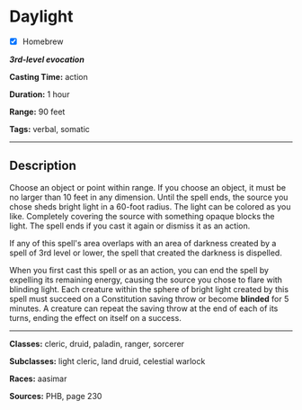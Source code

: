 # Daylight

- [x] Homebrew

***3rd-level evocation***

**Casting Time:** action

**Duration:** 1 hour

**Range:** 90 feet

**Tags:** verbal, somatic

---

## Description
Choose an object or point within range.
If you choose an object, it must be no larger than 10 feet in any dimension.
Until the spell ends, the source you chose sheds bright light in a 60-foot radius.  The light can be colored as you like.
Completely covering the source with something opaque blocks the light.
The spell ends if you cast it again or dismiss it as an action.

If any of this spell's area overlaps with an area of darkness created by a spell of 3rd level or lower, the spell that created the darkness is dispelled.

When you first cast this spell or as an action, you can end the spell by expelling its remaining energy, causing the source you chose to flare with blinding light.
Each creature within the sphere of bright light created by this spell must succeed on a Constitution saving throw or become **blinded** for 5 minutes.
A creature can repeat the saving throw at the end of each of its turns, ending the effect on itself on a success.

---

**Classes:** cleric, druid, paladin, ranger, sorcerer

**Subclasses:** light cleric, land druid, celestial warlock

**Races:** aasimar

**Sources:** PHB, page 230
